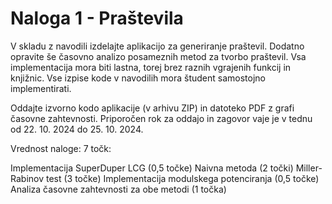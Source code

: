 # Naloga 1 - Praštevila

V skladu z navodili izdelajte aplikacijo za generiranje praštevil. Dodatno opravite še časovno analizo posameznih metod za tvorbo praštevil. Vsa implementacija mora biti lastna, torej brez raznih vgrajenih funkcij in knjižnic. Vse izpise kode v navodilih mora študent samostojno implementirati. 

Oddajte izvorno kodo aplikacije (v arhivu ZIP) in datoteko PDF z grafi časovne zahtevnosti. Priporočen rok za oddajo in zagovor vaje je v tednu od 22. 10. 2024 do 25. 10. 2024.

Vrednost naloge: 7 točk:

Implementacija SuperDuper LCG (0,5 točke)
Naivna metoda (2 točki)
Miller-Rabinov test (3 točke)
Implementacija modulskega potenciranja (0,5 točke)
Analiza časovne zahtevnosti za obe metodi (1 točka)